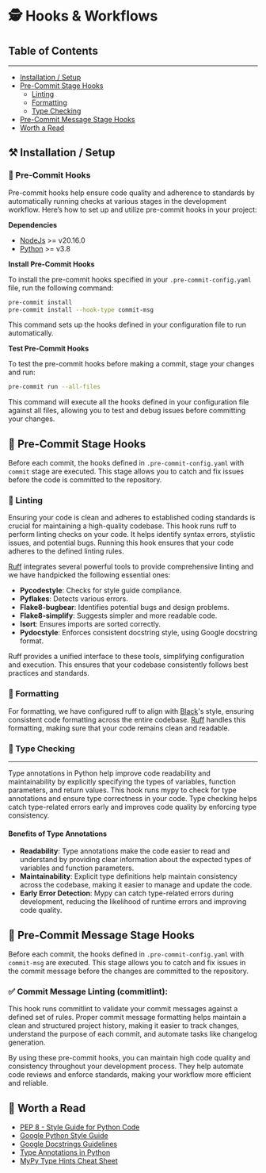 # 🕵️ Hooks & Workflows

## Table of Contents

---

- [Installation / Setup](#-installation--setup)
- [Pre-Commit Stage Hooks](#-pre-commit-stage-hooks)
    - [Linting](#-linting)
    - [Formatting](#-formatting)
    - [Type Checking](#-type-checking)
- [Pre-Commit Message Stage Hooks]()
- [Worth a Read](#-worth-a-read)

## ⚒️ Installation / Setup

### 🔐 Pre-Commit Hooks

Pre-commit hooks help ensure code quality and adherence to standards by automatically running checks at various stages
in the development workflow. Here’s how to set up and utilize pre-commit hooks in your project:

**Dependencies**

- [NodeJs](https://nodejs.org/en/download/package-manager) >= v20.16.0
- [Python](https://www.python.org/downloads/) >= v3.8

**Install Pre-Commit Hooks**

To install the pre-commit hooks specified in your `.pre-commit-config.yaml` file, run the following command:

```bash
pre-commit install
pre-commit install --hook-type commit-msg
```

This command sets up the hooks defined in your configuration file to run automatically.

**Test Pre-Commit Hooks**

To test the pre-commit hooks before making a commit, stage your changes and run:

```bash
pre-commit run --all-files
```

This command will execute all the hooks defined in your configuration file against all files, allowing you to test
and debug issues before committing your changes.

## 🔐 Pre-Commit Stage Hooks

Before each commit, the hooks defined in `.pre-commit-config.yaml` with `commit` stage are executed.
This stage allows you to catch and fix issues before the code is committed to the repository.

### 🧹 Linting

Ensuring your code is clean and adheres to established coding standards is crucial for maintaining a high-quality
codebase. This hook runs ruff to perform linting checks on your code. It helps identify syntax errors,
stylistic issues, and potential bugs. Running this hook ensures that your code adheres to the defined linting
rules.

[Ruff](https://docs.astral.sh/ruff/rules/) integrates several powerful tools to provide comprehensive linting and we
have handpicked the following essential
ones:

- **Pycodestyle**: Checks for style guide compliance.
- **Pyflakes**: Detects various errors.
- **Flake8-bugbear**: Identifies potential bugs and design problems.
- **Flake8-simplify**: Suggests simpler and more readable code.
- **Isort**: Ensures imports are sorted correctly.
- **Pydocstyle**: Enforces consistent docstring style, using Google docstring format.

Ruff provides a unified interface to these tools, simplifying configuration and execution. This ensures that your
codebase consistently follows best practices and standards.

### 🧼 Formatting

For formatting, we have configured ruff to align
with [Black](https://black.readthedocs.io/en/stable/the_black_code_style/current_style.html)'s style, ensuring
consistent code formatting across the entire codebase. [Ruff](https://docs.astral.sh/ruff/formatter/) handles this
formatting, making sure that your code remains clean and readable.

### 🐞 Type Checking

---

Type annotations in Python help improve code readability and maintainability by explicitly specifying the types of
variables, function parameters, and return values. This hook runs mypy to check for type annotations and ensure type
correctness in your code. Type checking helps catch type-related errors early and improves code quality by enforcing
type consistency.

#### Benefits of Type Annotations

- **Readability**: Type annotations make the code easier to read and understand by providing clear information about the
  expected types of variables and function parameters.
- **Maintainability**: Explicit type definitions help maintain consistency across the codebase, making it easier to
  manage and update the code.
- **Early Error Detection**: Mypy can catch type-related errors during development, reducing the likelihood of runtime
  errors and improving code quality.

## 🔐 Pre-Commit Message Stage Hooks

Before each commit, the hooks defined in `.pre-commit-config.yaml` with `commit-msg` are
executed. This stage allows you to catch and fix issues in the commit message before the changes are committed to the
repository.

### ✅ **Commit Message Linting** (commitlint):

This hook runs commitlint to validate your commit messages against a defined set of rules. Proper commit message
formatting helps maintain a clean and structured project history, making it easier to track changes, understand the
purpose of each commit, and automate tasks like changelog generation.

By using these pre-commit hooks, you can maintain high code quality and consistency throughout your development process.
They help automate code reviews and enforce standards, making your workflow more efficient and reliable.

## 🪩 Worth a Read

- [PEP 8 - Style Guide for Python Code](https://peps.python.org/pep-0008/)
- [Google Python Style Guide](https://google.github.io/styleguide/pyguide.html)
- [Google Docstrings Guidelines](https://google.github.io/styleguide/pyguide.html#38-comments-and-docstrings)
- [Type Annotations in Python](https://docs.python.org/3/library/typing.html)
- [MyPy Type Hints Cheat Sheet](https://mypy.readthedocs.io/en/stable/cheat_sheet_py3.html)

